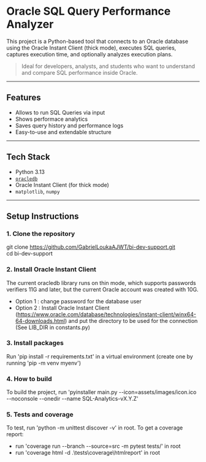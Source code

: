 # Oracle SQL Query Performance Analyzer

This project is a Python-based tool that connects to an Oracle database using the Oracle Instant Client (thick mode), executes SQL queries, captures execution time, and optionally analyzes execution plans.

> Ideal for developers, analysts, and students who want to understand and compare SQL performance inside Oracle.

---

## Features

- Allows to run SQL Queries via input
- Shows performace analytics
- Saves query history and performance logs
- Easy-to-use and extendable structure

---

## Tech Stack

- Python 3.13
- [`oracledb`](https://python-oracledb.readthedocs.io/en/latest/index.html)
- Oracle Instant Client (for thick mode)
- `matplotlib`, `numpy`

---

## Setup Instructions

### 1. Clone the repository
git clone https://github.com/GabrielLoukaAJWT/bi-dev-support.git<br>
cd bi-dev-support

### 2. Install Oracle Instant Client

The current oracledb library runs on thin mode, which supports passwords verifiers 11G and later,
but the current Oracle account was created with 10G.
- Option 1 : change password for the database user
- Option 2 : Install Oracle Instant Client (https://www.oracle.com/database/technologies/instant-client/winx64-64-downloads.html)
                         and put the directory to be used for the connection (See LIB_DIR in constants.py)

### 3. Install packages
Run 'pip install -r requirements.txt' in a virtual environment (create one by running 'pip -m venv myenv')

### 4. How to build
To build the project, run 'pyinstaller main.py --icon=assets/images/icon.ico --noconsole --onedir --name SQL-Analytics-vX.Y.Z'

### 5. Tests and coverage
To test, run 'python -m unittest discover -v' in root.
To get a coverage report:
- run 'coverage run --branch --source=src -m pytest tests/' in root
- run 'coverage html -d .\tests\coverage\htmlreport' in root